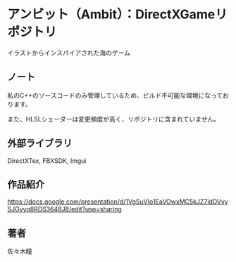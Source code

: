 # アンビット（Ambit）：DirectXGameリポジトリ

イラストからインスパイアされた海のゲーム

## ノート

私のC++のソースコードのみ管理しているため、ビルド不可能な環境になっております。

また、HLSLシェーダーは変更頻度が高く、リポジトリに含まれていません。


## 外部ライブラリ

DirectXTex,
FBXSDK,
Imgui

## 作品紹介

https://docs.google.com/presentation/d/1VgSuVIo1EaVOwxMC5kJZ7ldDVvySJGvyq8RDS3648J8/edit?usp=sharing

## 著者

佐々木瞳
